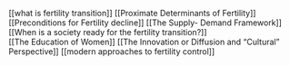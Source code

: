 [[what is fertility transition]] 
[[Proximate Determinants of Fertility]] 
[[Preconditions for Fertility decline]] 
[[The Supply- Demand Framework]] 
[[When is a society ready for the fertility transition?]]  
[[The Education of Women]] 
[[The Innovation or Diffusion and “Cultural” Perspective]] 
[[modern approaches to fertility control]] 